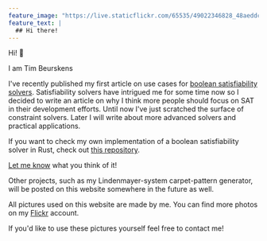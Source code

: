 ```yaml
---
feature_image: "https://live.staticflickr.com/65535/49022346828_48aeddc006_k_d.jpg"
feature_text: |
  ## Hi there!
---
```


Hi! :wave:

I am Tim Beurskens

I've recently published my first article on use cases for [boolean satisfiability solvers](/_posts/2022-03-15-why-sat-solvers.md).
Satisfiability solvers have intrigued me for some time now so I decided to write an article on why I think more people should focus on SAT in their development efforts. Until now I've just scratched the surface of constraint solvers. Later I will write about more advanced solvers and practical applications.

If you want to check my own implementation of a boolean satisfiability solver in Rust, check out [this repository](https://github.com/timbeurskens/rsbdd).

[Let me know](/about.md) what you think of it!

Other projects, such as my Lindenmayer-system carpet-pattern generator, will be posted on this website somewhere in the future as well.

All pictures used on this website are made by me.
You can find more photos on my [Flickr](https://www.flickr.com/photos/timbeurskens) account.

If you'd like to use these pictures yourself feel free to contact me!